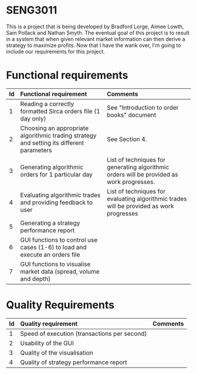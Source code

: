 SENG3011
========

This is a project that is being developed by Bradford Lorge, Aimee Lowth, Sam Pollack and Nathan Smyth. The eventual goal of this project is to result in a system that when given relevant market information can then derive a strategy to maximize profits. Now that I have the wank over, I'm going to include our requirements for this project.

Functional requirements
=======================

|Id|Functional requirement| Comments|
|:---|:---|:---|
|1|Reading a correctly formatted Sirca orders file (1 day only)|See "Introduction to order books" document|
|2|Choosing an appropriate algorithmic trading strategy and setting its different parameters|See Section 4.|
|3|Generating algorithmic orders for 1 particular day|List of techniques for generating algorithmic orders will be provided as work progresses.|
|4|Evaluating algorithmic trades and providing feedback to user|List of techniques for evaluating algorithmic trades will be provided as work progresses|
|5|Generating a strategy performance report||
|6|GUI functions to control use cases (1-6) to load and execute an orders file||
|7|GUI functions to visualise market data (spread, volume and depth)||

Quality Requirements
====================

|Id|Quality requirement|Comments|
|:---|:---|:---|
|1|Speed of execution (transactions per second)||
|2|Usability of the GUI||
|3|Quality of the visualisation||
|4|Quality of strategy performance report||




